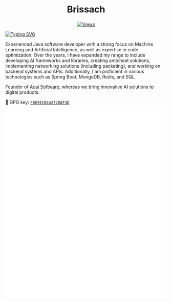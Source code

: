 <p align="center"> <h1 align="center"> Brissach </h1> </p>
<p align="center">
<a href="https://github.com/brissach" target="_blank"><img align="center" src="https://komarev.com/ghpvc/?username=brissach&color=fc0345" alt="Views" /></a>  

[![Typing SVG](https://readme-typing-svg.demolab.com?font=Fira+Code&duration=3000&pause=1000&color=F78E29&width=435&lines=Java+Software+Developer;Machine+Learning+Enthusiast;Language+Modelling;Research+%26+Solutions;Anticheats+with+Machine+Learning;Data+Analytics)](https://git.io/typing-svg)

</p>

Experienced Java software developer with a strong focus on Machine Learning and Artificial Intelligence, as well as expertise in code optimization. Over the years, I have expanded my range to include developing AI frameworks and libraries, creating anticheat solutions, implementing networking solutions (including packeting), and working on backend systems and APIs. Additionally, I am proficient in various technologies such as Spring Boot, MongoDB, Redis, and SQL.

Founder of [Acai Software](https://github.com/AcaiSoftware), whereas we bring innovative AI solutions to digital products.

<!--### Hi there 👋-->
<!--![Alt Text](https://media.tenor.com/LYftKBBe2csAAAAi/earth-planet.gif)-->
<!--
<p align="left">
  <a href="https://acai.gg">
    <img src="https://media4.giphy.com/media/SP2O2JBW2VojK/giphy.gif?cid=ecf05e47i4kur13c02lqciqwheoi0uazn7xs2866l6rg0hhg&rid=giphy.gif&ct=s" alt="gif" height=128 width=142/>
  </a>
</p>
-->


<!--![](https://komarev.com/ghpvc/?username=Clouke&color=ff69b4)-->

<!--
<p align="center">
  <img src="https://github-readme-stats.vercel.app/api?username=Clouke&theme=ambient_gradient&show_icons=true" alt="Clouke's GitHub stats" />
  <img src="https://github.com/Clouke/github-stats/blob/master/generated/overview.svg#gh-dark-mode-on" alt="Stats" />
  <img src="https://github.com/Clouke/github-stats/blob/master/generated/languages.svg" alt="Languages" />
</p>
-->


:key: GPG key: [`F8E9ECB442728AF3D`](https://github.com/Clouke.gpg)
<p align="center">
  <a href="https://github.com/Clouke" target="_blank"><img align="center" src="https://github.com/Clouke/github-stats/blob/master/generated/overview.svg#gh-dark-mode-on" alt="Stats" /></a>
  <a href="https://github.com/Clouke" target="_blank"><img align="center" src="https://github.com/Clouke/github-stats/blob/master/generated/languages.svg" alt="Languages" /></a>
</p>

<!--
![](https://github.com/Clouke/github-stats/blob/master/generated/overview.svg#gh-dark-mode-only)
![](https://github.com/Clouke/github-stats/blob/master/generated/languages.svg)
-->

